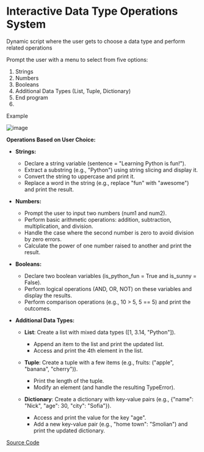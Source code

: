 # Interactive Data Type Operations System
Dynamic script where the user gets to choose a data type and perform related operations

Prompt the user with a menu to select from five options:

1. Strings
2. Numbers
3. Booleans
4. Additional Data Types (List, Tuple, Dictionary)
5. End program
6. 
Example

![image](https://github.com/user-attachments/assets/64b03367-93f9-41f3-acc8-e0957579f9db)

**Operations Based on User Choice:**

- **Strings:**

   - Declare a string variable (sentence = "Learning Python is fun!").
   - Extract a substring (e.g., "Python") using string slicing and display it.
   - Convert the string to uppercase and print it.
   - Replace a word in the string (e.g., replace "fun" with "awesome") and print the result.

- **Numbers:**

   - Prompt the user to input two numbers (num1 and num2).
   - Perform basic arithmetic operations: addition, subtraction, multiplication, and division.
   - Handle the case where the second number is zero to avoid division by zero errors.
   - Calculate the power of one number raised to another and print the result.

- **Booleans:**

   - Declare two boolean variables (is_python_fun = True and is_sunny = False).
   - Perform logical operations (AND, OR, NOT) on these variables and display the results.
   - Perform comparison operations (e.g., 10 > 5, 5 == 5) and print the outcomes.

- **Additional Data Types:**

   - **List**: Create a list with mixed data types ([1, 3.14, "Python"]).
      - Append an item to the list and print the updated list.
      - Access and print the 4th element in the list.
        
   - **Tuple**: Create a tuple with a few items (e.g., fruits: ("apple", "banana", "cherry")).
      - Print the length of the tuple.
      - Modify an element (and handle the resulting TypeError).
  
   - **Dictionary**: Create a dictionary with key-value pairs (e.g., {"name": "Nick", "age": 30, "city": "Sofia"}).
      - Access and print the value for the key "age".
      - Add a new key-value pair (e.g., "home town": "Smolian") and print the updated dictionary.

[Source Code](https://github.com/nikola-chilingirov/interactive_data_type_operations_sys/blob/main/interactive_data_type_operations_system.py)
